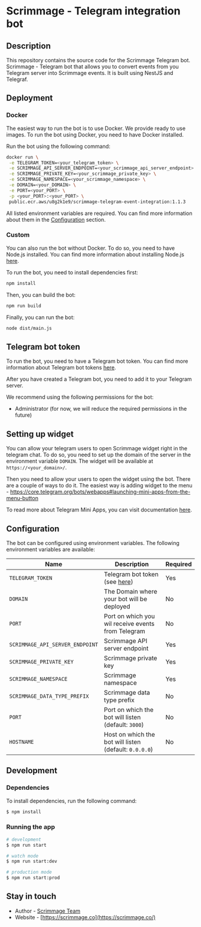 # Scrimmage - Telegram integration bot

## Description

This repository contains the source code for the Scrimmage Telegram bot.
Scrimmage - Telegram bot that allows you to convert events from you Telegram 
server into Scrimmage events. It is built using NestJS and Telegraf.

## Deployment

### Docker

The easiest way to run the bot is to use Docker. We provide ready to use
images. To run the bot using Docker, you need to have Docker installed.

Run the bot using the following command:

```bash
docker run \
 -e TELEGRAM_TOKEN=<your_telegram_token> \
 -e SCRIMMAGE_API_SERVER_ENDPOINT=<your_scrimmage_api_server_endpoint> \
 -e SCRIMMAGE_PRIVATE_KEY=<your_scrimmage_private_key> \
 -e SCRIMMAGE_NAMESPACE=<your_scrimmage_namespace> \
 -e DOMAIN=<your_DOMAIN> \
 -e PORT=<your_PORT> \
 -p <your_PORT>:<your_PORT> \
 public.ecr.aws/u8g2k1e9/scrimmage-telegram-event-integration:1.1.3
```

All listed environment variables are required. You can find more information
about them in the [Configuration](#configuration) section.

### Custom

You can also run the bot without Docker. To do so, you need to have Node.js
installed. You can find more information about installing Node.js
[here](https://nodejs.org/en/download/).

To run the bot, you need to install dependencies first:

```bash
npm install
```

Then, you can build the bot:

```bash
npm run build
```

Finally, you can run the bot:

```bash
node dist/main.js
```

## Telegram bot token

To run the bot, you need to have a Telegram bot token. You can find more
information about Telegram bot tokens
[here](https://core.telegram.org/bots/tutorial).

After you have created a Telegram bot, you need to add it to your Telegram
server.

We recommend using the following permissions for the bot:

- Administrator (for now, we will reduce the required permissions in the future)


## Setting up widget
You can allow your telegram users to open Scrimmage widget right in the telegram chat. To do so, you need to
set up the domain of the server in the environment variable `DOMAIN`. The widget will be
available at `https://<your_domain>/`.

Then you need to allow your users to open the widget using the bot. There are a couple of ways to do it. 
The easiest way is adding widget to the menu - https://core.telegram.org/bots/webapps#launching-mini-apps-from-the-menu-button

To read more about Telegram Mini Apps, you can visit documentation [here](https://core.telegram.org/bots/webapps#webappchat).

## Configuration

The bot can be configured using environment variables. The following
environment variables are available:

| Name                            | Description                                            | Required |
|---------------------------------|--------------------------------------------------------|----------|
| `TELEGRAM_TOKEN`                | Telegram bot token (see [here](#telegram-bot-token))   | Yes      |
| `DOMAIN`                        | The Domain where your bot will be deployed             | No       |
| `PORT`                          | Port on which you wil receive events from Telegram     | No       |
| `SCRIMMAGE_API_SERVER_ENDPOINT` | Scrimmage API server endpoint                          | Yes      |
| `SCRIMMAGE_PRIVATE_KEY`         | Scrimmage private key                                  | Yes      |
| `SCRIMMAGE_NAMESPACE`           | Scrimmage namespace                                    | Yes      |
| `SCRIMMAGE_DATA_TYPE_PREFIX`    | Scrimmage data type prefix                             | No       |
| `PORT`                          | Port on which the bot will listen (default: `3000`)    | No       |
| `HOSTNAME`                      | Host on which the bot will listen (default: `0.0.0.0`) | No       |


## Development

### Dependencies

To install dependencies, run the following command:

```bash
$ npm install
```

### Running the app

```bash
# development
$ npm run start

# watch mode
$ npm run start:dev

# production mode
$ npm run start:prod
```

## Stay in touch

- Author - [Scrimmage Team](founders@scrimmage.co)
- Website - [https://scrimmage.co](https://scrimmage.co/)
